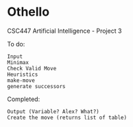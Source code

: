 # Othello
CSC447 Artificial Intelligence - Project 3

To do:

	Input
	Minimax
	Check Valid Move
	Heuristics
	make-move
	generate successors

Completed:

	Output (Variable? Alex? What?)
	Create the move (returns list of table)

